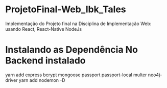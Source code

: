 # ProjetoFinal-Web_Ibk_Tales
Implementação do Projeto final na Disciplina de Implementação Web: usando React, React-Native NodeJs
# Instalando as Dependência No Backend instalado
yarn add express bcrypt mongoose passport passport-local multer neo4j-driver
yarn add nodemon -D
